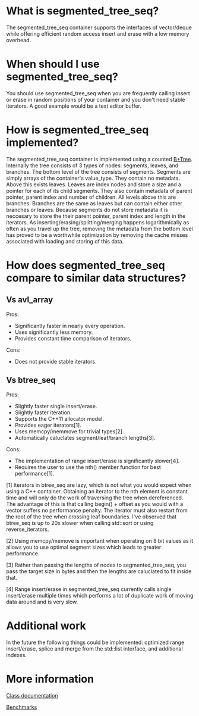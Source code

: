 # What is segmented_tree_seq?

The segmented_tree_seq container supports the interfaces of vector/deque while offering efficient random access insert and erase with a low memory overhead.

# When should I use segmented_tree_seq?

You should use segmented_tree_seq when you are frequently calling insert or erase in random positions of your container and you don't need stable iterators. A good example would be a text editor buffer.

# How is segmented_tree_seq implemented?

The segmented_tree_seq container is implemented using a counted [B+Tree](https://en.wikipedia.org/wiki/B%2B_tree). Internally the tree consists of 3 types of nodes: segments, leaves, and branches. The bottom level of the tree consists of segments. Segments are simply arrays of the container's value_type. They contain no metadata. Above this exists leaves. Leaves are index nodes and store a size and a pointer for each of its child segments. They also contain metadata of parent pointer, parent index and number of children. All levels above this are branches. Branches are the same as leaves but can contain either other branches or leaves. Because segments do not store metadata it is neccesary to store the their parent pointer, parent index and length in the iterators. As inserting/erasing/splitting/merging happens logarithmically as often as you travel up the tree, removing the metadata from the bottom level has proved to be a worthwhile optimization by removing the cache misses associated with loading and storing of this data.

# How does segmented_tree_seq compare to similar data structures?

## Vs avl_array

Pros:

 * Significantly faster in nearly every operation.
 * Uses significantly less memory.
 * Provides constant time comparison of iterators.

Cons:

 * Does not provide stable iterators.

## Vs btree_seq

Pros:

 * Slightly faster single insert/erase.
 * Slightly faster iteration.
 * Supports the C++11 allocator model.
 * Provides eager iterators[1].
 * Uses memcpy/memmove for trivial types[2].
 * Automatically caluclates segment/leaf/branch lengths[3].

Cons:

 * The implementation of range insert/erase is significantly slower[4].
 * Requires the user to use the nth() member function for best performance[1].

[1] Iterators in btree_seq are lazy, which is not what you would expect when using a C++ container. Obtaining an iterator to the nth element is constant time and will only do the work of traversing the tree when dereferenced. The advantage of this is that calling begin() + offset as you would with a vector suffers no performance penalty. The iterator must also restart from the root of the tree when crossing leaf boundaries. I've observed that btree_seq is up to 20x slower when calling std::sort or using reverse_iterators.

[2] Using memcpy/memove is important when operating on 8 bit values as it allows you to use optimal segment sizes which leads to greater performance.

[3] Rather than passing the lengths of nodes to segmented_tree_seq, you pass the target size in bytes and then the lengths are caluclated to fit inside that.

[4] Range insert/erase in segmented_tree_seq currently calls single insert/erase multiple times which performs a lot of duplicate work of moving data around and is very slow.

# Additional work

In the future the following things could be implemented: optimized range insert/erase, splice and merge from the std::list interface, and additional indexes.

# More information

[Class documentation](https://det.github.io/segmented_tree_seq/classboost_1_1container_1_1segmented__tree__seq.html)

[Benchmarks](https://github.com/det/segmented_tree_seq/tree/benchmarks)
